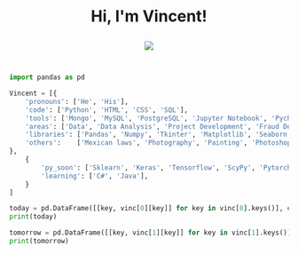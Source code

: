<h1 align="center">
Hi, I'm Vincent!

<p align="center">
  <a href="https://github.com/VincentGarc"><img src="https://readme-typing-svg.herokuapp.com?lines=Corporate+Lawyer;Data+Science+Student;Python+Developer;DS%20|%20AI%20|%20ML%20Enthusiastic;Always%20learning%20new%20things&center=true&width=380&height=45"></a>
</p></h1>


```python

import pandas as pd

Vincent = [{
    'pronouns': ['He', 'His'],
    'code': ['Python', 'HTML', 'CSS', 'SQL'],
    'tools': ['Mongo', 'MySQL', 'PostgreSQL', 'Jupyter Notebook', 'Pycharm', 'GitHub', 'Excel'],
    'areas': ['Data', 'Data Analysis', 'Project Development', 'Fraud Detection', 'Administration'],
    'libraries': ['Pandas', 'Numpy', 'Tkinter', 'Matplotlib', 'Seaborn'],
    'others':    ['Mexican laws', 'Photography', 'Painting', 'Photoshop']
},
    {
        'py_soon': ['Sklearn', 'Keras', 'Tensorflow', 'ScyPy', 'Pytorch'],
        'learning': ['C#', 'Java'],
    }
]

today = pd.DataFrame([[key, vinc[0][key]] for key in vinc[0].keys()], columns=['Name', 'List'])
print(today)

tomorrow = pd.DataFrame([[key, vinc[1][key]] for key in vinc[1].keys()], columns=['Name', 'List'])
print(tomorrow)

```
